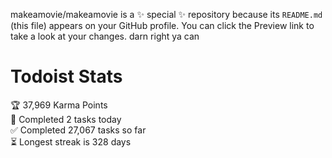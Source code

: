 makeamovie/makeamovie is a ✨ special ✨ repository because its `README.md` (this file) appears on your GitHub profile.
You can click the Preview link to take a look at your changes. darn right ya can

# Todoist Stats

<!-- TODO-IST:START -->
🏆  37,969 Karma Points           
🌸  Completed 2 tasks today           
✅  Completed 27,067 tasks so far           
⏳  Longest streak is 328 days
<!-- TODO-IST:END -->